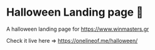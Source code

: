 # Halloween Landing page :large_orange_diamond:

A halloween landing page for https://www.winmasters.gr

Check it live here => https://onelineof.me/halloween/
